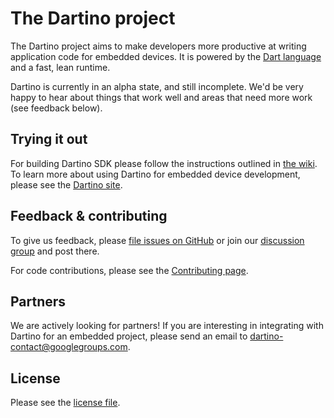 # The Dartino project

The Dartino project aims to make developers more productive at writing
application code for embedded devices. It is powered by the [Dart
language](https://www.dartlang.org/docs/dart-up-and-running/ch02.html) and a
fast, lean runtime.

Dartino is currently in an alpha state, and still incomplete. We'd be very happy
to hear about things that work well and areas that need more work (see feedback
below).

## Trying it out

For building Dartino SDK please follow the instructions outlined in 
[the wiki](https://github.com/dartino/sdk/wiki/Building).
To learn more about using Dartino for embedded device development, please see 
the [Dartino site](https://dartino.org).

## Feedback & contributing

To give us feedback, please
[file issues on GitHub](https://github.com/dartino/sdk/issues)
or join our
[discussion group](https://groups.google.com/forum/#!forum/dartino-discuss)
and post there.

For code contributions, please see the [Contributing page](https://github.com/dartino/sdk/wiki/Contributing).

## Partners

We are actively looking for partners! If you are interesting in integrating with
Dartino for an embedded project, please send an email to
dartino-contact@googlegroups.com.

## License

Please see the [license file](https://github.com/dartino/sdk/blob/master/LICENSE.md).
